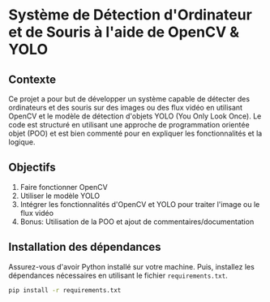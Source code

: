 # Système de Détection d'Ordinateur et de Souris à l'aide de OpenCV & YOLO

## Contexte
Ce projet a pour but de développer un système capable de détecter des ordinateurs et des souris sur des images ou 
des flux vidéo en utilisant OpenCV et le modèle de détection d'objets YOLO (You Only Look Once). Le code est structuré 
en utilisant une approche de programmation orientée objet (POO) et est bien commenté pour en expliquer les fonctionnalités et la logique.

## Objectifs
1. Faire fonctionner OpenCV
2. Utiliser le modèle YOLO
3. Intégrer les fonctionnalités d'OpenCV et YOLO pour traiter l'image ou le flux vidéo
4. Bonus: Utilisation de la POO et ajout de commentaires/documentation

## Installation des dépendances

Assurez-vous d'avoir Python installé sur votre machine. Puis, installez les dépendances nécessaires en utilisant le fichier `requirements.txt`.

```bash
pip install -r requirements.txt
